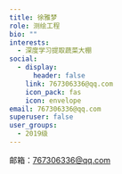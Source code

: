 ```yaml
---
title: 徐雅梦
role: 测绘工程
bio: ""
interests:
  - 深度学习提取蔬菜大棚
social:
  - display:
      header: false
    link: 767306336@qq.com
    icon_pack: fas
    icon: envelope
email: 767306336@qq.com
superuser: false
user_groups:
  - 2019级
---
```

邮箱：767306336@qq.com